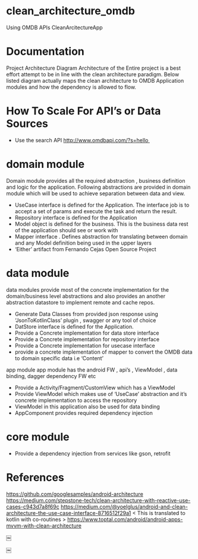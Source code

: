 # clean_architecture_omdb
Using OMDB APIs CleanArcitectureApp
# Documentation

Project Architecture Diagram
Architecture of the Entire project is a best effort attempt to be in line with the clean architecture paradigm.
Below listed diagram actually maps the clean architecture to OMDB Application modules and how the 
dependency is allowed to flow. 

# How To Scale For API’s or Data Sources 

- Use the search API http://www.omdbapi.com/?s=hello 


# domain module 
Domain module provides all the required abstraction , business  definition and logic for the application. 
Following abstractions are provided in domain module  which will be used  to achieve separation between data and view.

* UseCase interface is defined for the Application. The interface job is to accept a set of params and execute the task and return the result. 
* Repository interface is defined for the Application
* Model object is defined for the business. This is the business data rest of the application should see or work with
* Mapper interface . Defines abstraction for translating between domain and any Model definition being  used in the  upper layers 
* ‘Either’ artifact  from Fernando Cejas Open Source Project
 
# data module 
data modules provide most of the concrete implementation for the domain/business level abstractions and also provides an another 
abstraction datastore to implement remote and cache repos.

* Generate Data Classes from provided  json response using  ‘JsonToKotlinClass’ plugin , swagger or any tool of choice 
* DatStore interface is defined for the Application.
* Provide a Concrete implementation for data store interface
* Provide a Concrete implementation for repository interface
* Provide a Concrete implementation for usecase interface
* provide a concrete implementation of mapper to convert the OMDB data to domain specific data  i.e ‘Content’

app module
app module has the android FW , api’s , ViewModel , data binding, dagger dependency FW  etc

* Provide a  Activity/Fragment/CustomView which has a ViewModel
* Provide ViewModel which makes use of ‘UseCase’  abstraction and it’s concrete implementation to access the repository
* ViewModel in this application also be used for data binding 
* AppComponent  provides required dependency injection

# core module
* Provide a  dependency injection from services like gson, retrofit

# References 
https://github.com/googlesamples/android-architecture 
https://medium.com/stepstone-tech/clean-architecture-with-reactive-use-cases-c943d7a8f69c
https://medium.com/@yoelglus/android-and-clean-architecture-the-use-case-interface-8716512f29a1  < This is  translated to kotlin with co-routines >
https://www.toptal.com/android/android-apps-mvvm-with-clean-architecture


￼


￼

